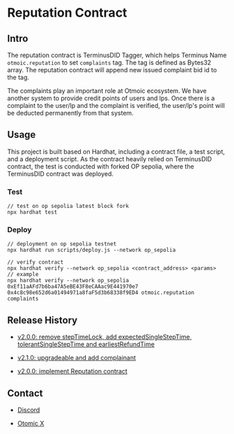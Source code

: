 # Reputation Contract

## Intro

The reputation contract is TerminusDID Tagger, which helps Terminus Name `otmoic.reputation` to set `complaints` tag. The tag is defined as Bytes32 array. The reputation contract will append new issued complaint bid id to the tag.

The complaints play an important role at Otmoic ecosystem. We have another system to provide credit points of users and lps. Once there is a complaint to the user/lp and the complaint is verified, the user/lp's point will be deducted permanently from that system.

## Usage

This project is built based on Hardhat, including a contract file, a test script, and a deployment script. As the contract heavily relied on TerminusDID contract, the test is conducted with forked OP sepolia, where the TerminusDID contract was deployed.

### Test

```shell
// test on op sepolia latest block fork
npx hardhat test
```

### Deploy

```
// deployment on op sepolia testnet
npx hardhat run scripts/deploy.js --network op_sepolia
```

```
// verify contract
npx hardhat verify --network op_sepolia <contract_address> <params>
// example
npx hardhat verify --network op_sepolia 0xEf11aAFd7b6ba47A5eBE43F8eCAAac9E441970e7 0x4c8c98e652d6a01494971a8faF5d3b68338f9ED4 otmoic.reputation complaints
```

## Release History

-   [v2.0.0: remove stepTimeLock, add expectedSingleStepTime, tolerantSingleStepTime and earliestRefundTime](https://github.com/otmoic/reputation-contract-evm/releases/tag/v2.2.0)

-   [v2.1.0: upgradeable and add complainant](https://github.com/otmoic/reputation-contract-evm/releases/tag/v2.1.0)

-   [v2.0.0: implement Reputation contract](https://github.com/otmoic/reputation-contract-evm/releases/tag/v2.0.0)

## Contact

-   [Discord](https://discord.com/invite/mPcNppqcAd)

-   [Otomic X](https://twitter.com/otomic_org)
